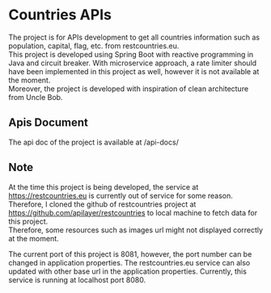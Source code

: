 # Countries APIs

The project is for APIs development to get all countries information such as population, capital, flag, etc. from restcountries.eu. <br/>
This project is developed using Spring Boot with reactive programming in Java and circuit breaker. With microservice approach, a rate limiter should have been implemented in this project as well, however it is not available at the moment. <br/>
Moreover, the project is developed with inspiration of clean architecture from Uncle Bob.

## Apis Document

The api doc of the project is available at /api-docs/

## Note
At the time this project is being developed, the service at https://restcountries.eu is currently out of service for some reason. Therefore, I cloned the github of restcountries project at https://github.com/apilayer/restcountries to local machine to fetch data for this project. <br/>
Therefore, some resources such as images url might not displayed correctly at the moment.  

The current port of this project is 8081, however, the port number can be changed in application properties. The restcountries.eu service can also updated with other base url in the application properties. Currently, this service is running at localhost port 8080. <br/>